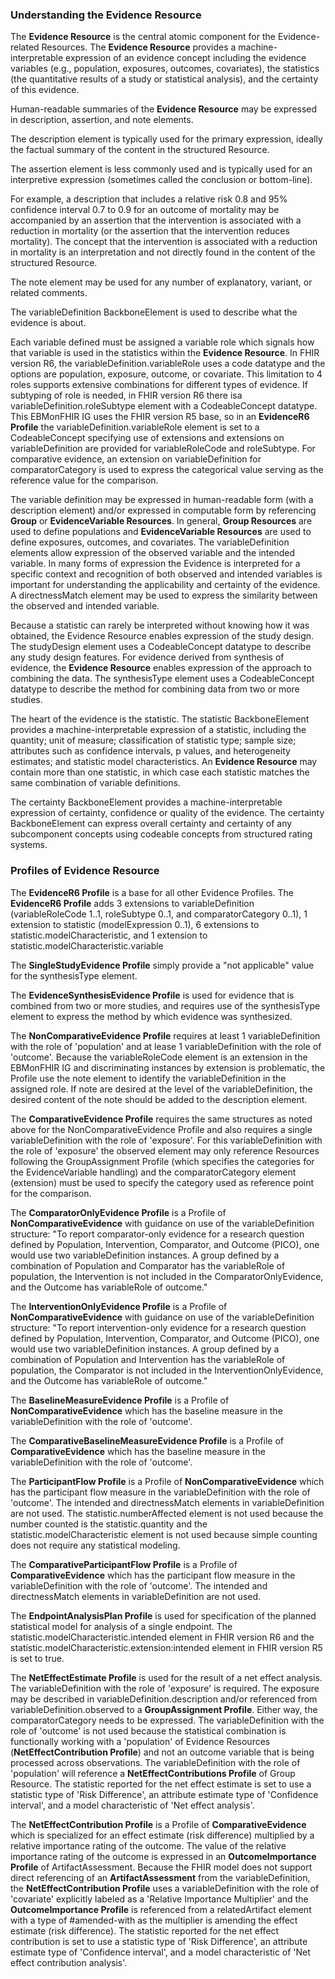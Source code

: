 ### Understanding the Evidence Resource

The <b>Evidence Resource</b> is the central atomic component for the Evidence-related Resources. The <b>Evidence Resource</b> provides a machine-interpretable expression of an evidence concept including the evidence variables (e.g., population, exposures, outcomes, covariates), the statistics (the quantitative results of a study or statistical analysis), and the certainty of this evidence.

Human-readable summaries of the <b>Evidence Resource</b> may be expressed in description, assertion, and note elements. 

The description element is typically used for the primary expression, ideally the factual summary of the content in the structured Resource. 

The assertion element is less commonly used and is typically used for an interpretive expression (sometimes called the conclusion or bottom-line). 

For example, a description that includes a relative risk 0.8 and 95% confidence interval 0.7 to 0.9 for an outcome of mortality may be accompanied by an assertion that the intervention is associated with a reduction in mortality (or the assertion that the intervention reduces mortality). The concept that the intervention is associated with a reduction in mortality is an interpretation and not directly found in the content of the structured Resource. 

The note element may be used for any number of explanatory, variant, or related comments.

The variableDefinition BackboneElement is used to describe what the evidence is about. 

Each variable defined must be assigned a variable role which signals how that variable is used in the statistics within the <b>Evidence Resource</b>. In FHIR version R6, the variableDefinition.variableRole uses a code datatype and the options are population, exposure, outcome, or covariate. This limitation to 4 roles supports extensive combinations for different types of evidence. If subtyping of role is needed, in FHIR version R6 there isa variableDefinition.roleSubtype element with a CodeableConcept datatype. This EBMonFHIR IG uses the FHIR version R5 base, so in an <b>EvidenceR6 Profile</b> the variableDefinition.variableRole element is set to a CodeableConcept specifying use of extensions and extensions on variableDefinition are provided for variableRoleCode and roleSubtype. For comparative evidence, an extension on variableDefinition for comparatorCategory is used to express the categorical value serving as the reference value for the comparison.

The variable definition may be expressed in human-readable form (with a description element) and/or expressed in computable form by referencing <b>Group</b> or <b>EvidenceVariable Resources</b>. In general, <b>Group Resources</b> are used to define populations and <b>EvidenceVariable Resources</b> are used to define exposures, outcomes, and covariates. The variableDefinition elements allow expression of the observed variable and the intended variable. In many forms of expression the Evidence is interpreted for a specific context and recognition of both observed and intended variables is important for understanding the applicability and certainty of the evidence. A directnessMatch element may be used to express the similarity between the observed and intended variable.

Because a statistic can rarely be interpreted without knowing how it was obtained, the Evidence Resource enables expression of the study design. The studyDesign element uses a CodeableConcept datatype to describe any study design features. For evidence derived from synthesis of evidence, the <b>Evidence Resource</b> enables expression of the approach to combining the data. The synthesisType element uses a CodeableConcept datatype to describe the method for combining data from two or more studies.

The heart of the evidence is the statistic. The statistic BackboneElement provides a machine-interpretable expression of a statistic, including the quantity; unit of measure; classification of statistic type; sample size; attributes such as confidence intervals, p values, and heterogeneity estimates; and statistic model characteristics. An <b>Evidence Resource</b> may contain more than one statistic, in which case each statistic matches the same combination of variable definitions.

The certainty BackboneElement provides a machine-interpretable expression of certainty, confidence or quality of the evidence. The certainty BackboneElement can express overall certainty and certainty of any subcomponent concepts using codeable concepts from structured rating systems.

### Profiles of Evidence Resource

The <b>EvidenceR6 Profile</b> is a base for all other Evidence Profiles. The <b>EvidenceR6 Profile</b> adds 3 extensions to variableDefinition (variableRoleCode 1..1, roleSubtype 0..1, and comparatorCategory 0..1), 1 extension to statistic (modelExpression 0..1), 6 extensions to statistic.modelCharacteristic, and 1 extension to statistic.modelCharacteristic.variable

The <b>SingleStudyEvidence Profile</b> simply provide a "not applicable" value for the synthesisType element.

The <b>EvidenceSynthesisEvidence Profile</b> is used for evidence that is combined from two or more studies, and requires use of the synthesisType element to express the method by which evidence was synthesized.

The <b>NonComparativeEvidence Profile</b> requires at least 1 variableDefinition with the role of 'population' and at lease 1 variableDefinition with the role of 'outcome'. Because the variableRoleCode element is an extension in the EBMonFHIR IG and discriminating instances by extension is problematic, the Profile use the note element to identify the variableDefinition in the assigned role. If note are desired at the level of the variableDefinition, the desired content of the note should be added to the description element.

The <b>ComparativeEvidence Profile</b> requires the same structures as noted above for the NonComparativeEvidence Profile and also requires a single variableDefinition with the role of 'exposure'. For this variableDefinition with the role of 'exposure' the observed element may only reference Resources following the GroupAssignment Profile (which specifies the categories for the EvidenceVariable handling) and the comparatorCategory element (extension) must be used to specify the category used as reference point for the comparison.

The <b>ComparatorOnlyEvidence Profile</b> is a Profile of <b>NonComparativeEvidence</b> with guidance on use of the variableDefinition structure: "To report comparator-only evidence for a research question defined by Population, Intervention, Comparator, and Outcome (PICO), one would use two variableDefinition instances. A group defined by a combination of Population and Comparator has the variableRole of population, the Intervention is not included in the ComparatorOnlyEvidence, and the Outcome has variableRole of outcome."

The <b>InterventionOnlyEvidence Profile</b> is a Profile of <b>NonComparativeEvidence</b> with guidance on use of the variableDefinition structure: "To report intervention-only evidence for a research question defined by Population, Intervention, Comparator, and Outcome (PICO), one would use two variableDefinition instances. A group defined by a combination of Population and Intervention has the variableRole of population, the Comparator is not included in the InterventionOnlyEvidence, and the Outcome has variableRole of outcome."

The <b>BaselineMeasureEvidence Profile</b> is a Profile of <b>NonComparativeEvidence</b> which has the baseline measure in the variableDefinition with the role of 'outcome'.

The <b>ComparativeBaselineMeasureEvidence Profile</b> is a Profile of <b>ComparativeEvidence</b> which has the baseline measure in the variableDefinition with the role of 'outcome'.

The <b>ParticipantFlow Profile</b> is a Profile of <b>NonComparativeEvidence</b> which has the participant flow measure in the variableDefinition with the role of 'outcome'. The intended and directnessMatch elements in variableDefinition are not used. The statistic.numberAffected element is not used because the number counted is the statistic.quantity and the statistic.modelCharacteristic element is not used because simple counting does not require any statistical modeling.

The <b>ComparativeParticipantFlow Profile</b> is a Profile of <b>ComparativeEvidence</b> which has the participant flow measure in the variableDefinition with the role of 'outcome'. The intended and directnessMatch elements in variableDefinition are not used.

The <b>EndpointAnalysisPlan Profile</b> is used for specification of the planned statistical model for analysis of a single endpoint. The statistic.modelCharacteristic.intended element in FHIR version R6 and the statistic.modelCharacteristic.extension:intended element in FHIR version R5 is set to true.

The <b>NetEffectEstimate Profile</b> is used for the result of a net effect analysis. The variableDefinition with the role of 'exposure' is required. The exposure may be described in variableDefinition.description and/or referenced from variableDefinition.observed to a <b>GroupAssignment Profile</b>. Either way, the comparatorCategory needs to be expressed. The variableDefinition with the role of 'outcome' is not used because the statistical combination is functionally working with a 'population' of Evidence Resources (<b>NetEffectContribution Profile</b>) and not an outcome variable that is being processed across observations. The variableDefinition with the role of 'population' will reference a <b>NetEffectContributions Profile</b> of Group Resource. The statistic reported for the net effect estimate is set to use a statistic type of 'Risk Difference', an attribute estimate type of 'Confidence interval', and a model characteristic of 'Net effect analysis'.

The <b>NetEffectContribution Profile</b> is a Profile of <b>ComparativeEvidence</b> which is specialized for an effect estimate (risk difference) multiplied by a relative importance rating of the outcome. The value of the relative importance rating of the outcome is expressed in an <b>OutcomeImportance Profile</b> of ArtifactAssessment. Because the FHIR model does not support direct referencing of an <b>ArtifactAssessment</b> from the variableDefinition, the <b>NetEffectContribution Profile</b> uses a variableDefinition with the role of 'covariate' explicitly labeled as a 'Relative Importance Multiplier' and the <b>OutcomeImportance Profile</b> is referenced from a relatedArtifact element with a type of #amended-with as the multiplier is amending the effect estimate (risk difference). The statistic reported for the net effect contribution is set to use a statistic type of 'Risk Difference', an attribute estimate type of 'Confidence interval', and a model characteristic of 'Net effect contribution analysis'.

